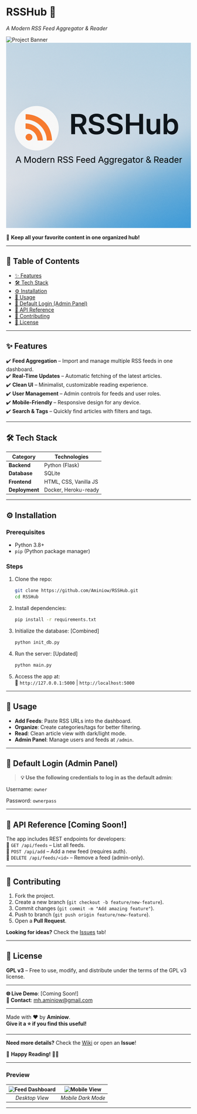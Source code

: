 # **RSSHub** 📡  
*A Modern RSS Feed Aggregator & Reader*  

![Project Banner](https://placehold.co/1200x400?text=RSSHub+-+RSS+Feed+Aggregator&font=roboto)  
<img 
  src="https://github.com/Aminiow/RSSHub/raw/main/Images/RSSHub-Banner.png" 
  alt="Project Banner" 
  onerror="this.onerror=null; this.src='https://placehold.co/1200x400?text=RSSHub+-+RSS+Feed+Aggregator&font=roboto';" 
/>


🌟 **Keep all your favorite content in one organized hub!**  

---

## 📖 Table of Contents  
- [✨ Features](#features)  
- [🛠️ Tech Stack](#tech-stack)  
- [⚙️ Installation](#installation)  
- [🚀 Usage](#usage)  
- [🔐 Default Login (Admin Panel)](#defualt-login)
- [🔌 API Reference](#api-reference)  
- [🤝 Contributing](#contributing)  
- [📜 License](#license)  

---

## **✨ Features**  
✔️ **Feed Aggregation** – Import and manage multiple RSS feeds in one dashboard.  
✔️ **Real-Time Updates** – Automatic fetching of the latest articles.  
✔️ **Clean UI** – Minimalist, customizable reading experience.  
✔️ **User Management** – Admin controls for feeds and user roles.  
✔️ **Mobile-Friendly** – Responsive design for any device.  
✔️ **Search & Tags** – Quickly find articles with filters and tags.  

---

## **🛠️ Tech Stack**  
| Category       | Technologies |  
|---------------|-------------|  
| **Backend**   | Python (Flask) |  
| **Database**  | SQLite |  
| **Frontend**  | HTML, CSS, Vanilla JS |  
| **Deployment**| Docker, Heroku-ready |  

---

## **⚙️ Installation**  

### **Prerequisites**  
- Python 3.8+  
- `pip` (Python package manager)  

### **Steps**  
1. Clone the repo:  
   ```bash  
   git clone https://github.com/Aminiow/RSSHub.git  
   cd RSSHub  
   ```  
2. Install dependencies:  
   ```bash  
   pip install -r requirements.txt  
   ```  
3. Initialize the database:   [Combined]
   ```bash  
   python init_db.py  
   ```  
4. Run the server:   [Updated]
   ```bash  
   python main.py  
   ```  
5. Access the app at:   
   🔗 `http://127.0.0.1:5000`   |   `http://localhost:5000`

---
## **🚀 Usage**  
- **Add Feeds**: Paste RSS URLs into the dashboard.  
- **Organize**: Create categories/tags for better filtering.  
- **Read**: Clean article view with dark/light mode.  
- **Admin Panel**: Manage users and feeds at `/admin`.  

---

## **🔐 Default Login (Admin Panel)**

> **💡 Use the following credentials to log in as the default admin**:

Username: `owner`

Password: `ownerpass`

---

## **🔌 API Reference**   [Coming Soon!]
The app includes REST endpoints for developers:  
🔸 `GET /api/feeds` – List all feeds.  
🔸 `POST /api/add` – Add a new feed (requires auth).  
🔸 `DELETE /api/feeds/<id>` – Remove a feed (admin-only).  

---

## **🤝 Contributing**  
1. Fork the project.  
2. Create a new branch (`git checkout -b feature/new-feature`).  
3. Commit changes (`git commit -m "Add amazing feature"`).  
4. Push to branch (`git push origin feature/new-feature`).  
5. Open a **Pull Request**.  

**Looking for ideas?** Check the [Issues](https://github.com/Aminiow/RSSHub/issues) tab!  

---

## **📜 License**  
**GPL v3** – Free to use, modify, and distribute under the terms of the GPL v3 license.  

---

**🌐 Live Demo**: [Coming Soon!]  
**📧 Contact**: mh.aminiow@gmail.com  

---

Made with ❤️ by **Aminiow**.  
**Give it a ⭐ if you find this useful!**  

--- 

**Need more details?** Check the [Wiki](https://github.com/yourusername/RSSHub/wiki) or open an **Issue**!  

🔗 **Happy Reading!** 📰✨  

---  

### **Preview**  
| ![Feed Dashboard](https://placehold.co/600x400?text=Dashboard+Preview) | ![Mobile View](https://placehold.co/300x500?text=Mobile+Dark+Mode) |  
|:--:|:--:|  
| *Desktop View* | *Mobile Dark Mode* |  

---
